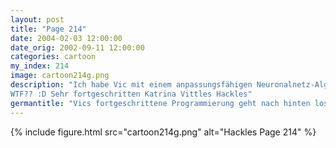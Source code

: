 ```yaml
---
layout: post
title: "Page 214"
date: 2004-02-03 12:00:00
date_orig: 2002-09-11 12:00:00
categories: cartoon
my_index: 214
image: cartoon214g.png
description: "Ich habe Vic mit einem anpassungsfähigen Neuronalnetz-Algorithmus programmiert. Er kann sein Verhalten durch Erfahrung erlernen und anpassen, wodurch er weiter fortgeschritten als jeder andere Roboter ist Lol! U h4x0rd me2 ownz teh botz! 4 me 2 sh1t on! All ur base, IIRC ;-) ROTFL Lass mich raten Du bist in den Chatrooms abgehangen
WTF?? :D Sehr fortgeschritten Katrina Vittles Hackles"
germantitle: "Vics fortgeschrittene Programmierung geht nach hinten los"
---
```


{% include figure.html src="cartoon214g.png" alt="Hackles Page 214"  %}

